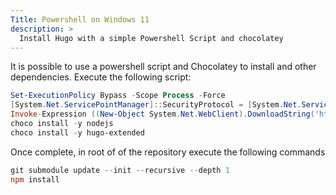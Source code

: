 ```yaml
---
Title: Powershell on Windows 11
description: >
  Install Hugo with a simple Powershell Script and chocolatey
---
```


It is possible to use a powershell script and Chocolatey to install and other dependencies. Execute the following script:

```powershell
Set-ExecutionPolicy Bypass -Scope Process -Force
[System.Net.ServicePointManager]::SecurityProtocol = [System.Net.ServicePointManager]::SecurityProtocol -bor 3072
Invoke-Expression ((New-Object System.Net.WebClient).DownloadString('https://community.chocolatey.org/install.ps1'))
choco install -y nodejs
choco install -y hugo-extended
```

Once complete, in root of of the repository execute the following commands

```powershell
git submodule update --init --recursive --depth 1
npm install
```
